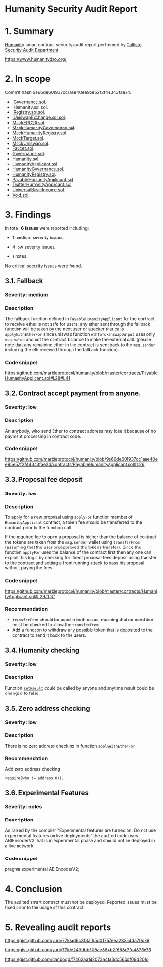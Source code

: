 # Humanity Security Audit Report

# 1. Summary

[Humanity](https://github.com/marbleprotocol/humanity) smart contract security audit report performed by [Callisto Security Audit Department](https://github.com/EthereumCommonwealth/Auditing)

https://www.humanitydao.org/

# 2. In scope

Commit hash 9e66de601937cc1aae40ee95e52f2f44343fae24.

- [IGovernance.sol](https://github.com/marbleprotocol/humanity/blob/master/contracts/interface/IGovernance.sol).
- [IHumanity.sol.sol](https://github.com/marbleprotocol/humanity/blob/master/contracts/interface/IHumanity.sol).
- [IRegistry.sol.sol](https://github.com/marbleprotocol/humanity/blob/master/contracts/interface/IRegistry.sol).
- [IUniswapExchange.sol.sol](https://github.com/marbleprotocol/humanity/blob/master/contracts/interface/IUniswapExchange.sol).
- [MockERC20.sol](https://github.com/marbleprotocol/humanity/blob/master/contracts/mock/MockERC20.sol).
- [MockHumanityGovernance.sol](https://github.com/marbleprotocol/humanity/blob/master/contracts/mock/MockHumanityGovernance.sol).
- [MockHumanityRegistry.sol](https://github.com/marbleprotocol/humanity/blob/master/contracts/mock/MockHumanityRegistry.sol).
- [MockTarget.sol](https://github.com/marbleprotocol/humanity/blob/master/contracts/mock/MockTarget.sol).
- [MockUniswap.sol](https://github.com/marbleprotocol/humanity/blob/master/contracts/mock/MockUniswap.sol).
- [Faucet.sol](https://github.com/marbleprotocol/humanity/blob/master/contracts/Faucet.sol).
- [Governance.sol](https://github.com/marbleprotocol/humanity/blob/master/contracts/Governance.sol).
- [Humanity.sol](https://github.com/marbleprotocol/humanity/blob/master/contracts/Humanity.sol).
- [HumanityApplicant.sol](https://github.com/marbleprotocol/humanity/blob/master/contracts/HumanityApplicant.sol).
- [HumanityGovernance.sol](https://github.com/marbleprotocol/humanity/blob/master/contracts/HumanityGovernance.sol).
- [HumanityRegistry.sol](https://github.com/marbleprotocol/humanity/blob/master/contracts/HumanityRegistry.sol).
- [PayableHumanityApplicant.sol](https://github.com/marbleprotocol/humanity/blob/master/contracts/PayableHumanityApplicant.sol).
- [TwitterHumanityApplicant.sol](https://github.com/marbleprotocol/humanity/blob/master/contracts/TwitterHumanityApplicant.sol).
- [UniversalBasicIncome.sol](https://github.com/marbleprotocol/humanity/blob/master/contracts/UniversalBasicIncome.sol).
- [Void.sol](https://github.com/marbleprotocol/humanity/blob/master/contracts/Void.sol).

# 3. Findings

In total, **6 issues** were reported including:

- 1 medium severity issues.

- 4 low severity issues.

- 1 notes.

No critical security issues were found.

## 3.1. Fallback

### Severity: medium

### Description

The fallback function defined in `PayableHumanityApplicant` for the contract to receive ether is not safe for users, any ether sent through the fallback function will be taken by the next user or attacker that calls `applyWithEtherFor` since uniswap function `ethToTokenSwapOutput` uses only `msg.value` and not the contract balance to make the external call. (please note that any remaining ether in the contract is sent back to the `msg.sender` including the eth received through the fallback function).

### Code snippet

https://github.com/marbleprotocol/humanity/blob/master/contracts/PayableHumanityApplicant.sol#L28#L41

## 3.2. Contract accept payment from anyone.

### Severity: low

### Description

An anybody, who send Ether to contract address may lose it because of no payment processing in contract code.

### Code snippet
https://github.com/marbleprotocol/humanity/blob/9e66de601937cc1aae40ee95e52f2f44343fae24/contracts/PayableHumanityApplicant.sol#L26

## 3.3. Proposal fee deposit

### Severity: low

### Description

To apply for a new proposal using `applyFor` function member of `HumanityApplicant` contract, a token fee should be transferred to the contract prior to the function call.

If the required fee to open a proposal is higher than the balance of contract the tokens are taken from the `msg.sender` wallet using `transferFrom` (assuming that the user preapproved the tokens transfer). Since the function `applyFor` uses the balance of the contract first then any one can exploit this logic by checking for direct proposal fees deposit using transfer to the contract and setting  a front running attack to pass his proposal without paying the fees. 

### Code snippet

https://github.com/marbleprotocol/humanity/blob/master/contracts/HumanityApplicant.sol#L29#L37

### Recommendation

- `transferFrom` should be used in both cases, meaning that no condition must be checked to allow the `transferFrom`.
- Add a function to withdraw any possible token that is deposited to the contract to send it back to the users.


## 3.4. Humanity checking

### Severity: low

### Description

Function [`setResult`](https://github.com/marbleprotocol/humanity/blob/master/contracts/mock/MockHumanityRegistry.sol#L13) could be called by anyone and anytime result could be changed to false.

## 3.5. Zero address checking

### Severity: low

### Description

There is no zero address checking in function [`applyWithEtherFor`](https://github.com/marbleprotocol/humanity/blob/master/contracts/PayableHumanityApplicant.sol#L28)

### Recommendation

Add zero address checking
```solidity
require(who != address(0));
```

## 3.6. Experimental Features

### Severity: notes

### Description

As raised by the compiler "Experimental features are turned on. Do not use experimental features on live deployments" the audited code uses ABIEncoderV2 that is in experimental phase and should not be deployed in a live network.

### Code snippet

pragma experimental ABIEncoderV2;

# 4. Conclusion

The audited smart contract must not be deployed. Reported issues must be fixed prior to the usage of this contract.

# 5. Revealing audit reports

https://gist.github.com/yuriy77k/ad6c3f3af65d01757eea28354da70d39

https://gist.github.com/yuriy77k/e243dbb606ae384b2f668c7fc4875e75

https://gist.github.com/danbogd/f7462aa1d2073a4fa3dc560df09d201c
